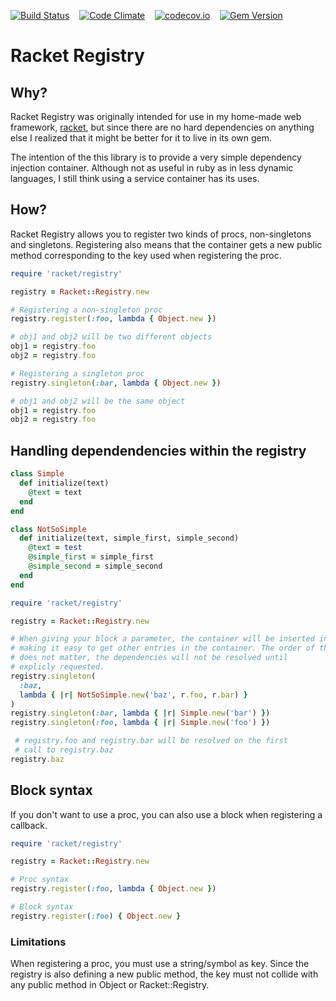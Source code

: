 [![Build Status](https://travis-ci.org/lasso/racket-registry.svg?branch=master)](https://travis-ci.org/lasso/racket-registry)&nbsp;&nbsp;&nbsp;&nbsp;[![Code Climate](https://codeclimate.com/github/lasso/racket-registry/badges/gpa.svg)](https://codeclimate.com/github/lasso/racket-registry)&nbsp;&nbsp;&nbsp;&nbsp;[![codecov.io](https://codecov.io/github/lasso/racket-registry/coverage.svg?branch=master)](https://codecov.io/github/lasso/racket-registry?branch=master)&nbsp;&nbsp;&nbsp;&nbsp;[![Gem Version](https://badge.fury.io/rb/racket-registry.svg)](http://badge.fury.io/rb/racket-registry)

# Racket Registry

## Why?
Racket Registry was originally intended for use in my home-made web framework, [racket](https://github.com/lasso/racket), but since there are no hard dependencies on anything else I realized that it might be better for it to live in its own gem.

The intention of the this library is to provide a very simple dependency injection container. Although not as useful in ruby as in less dynamic languages, I still think using a service container has its uses.

## How?
Racket Registry allows you to register two kinds of procs, non-singletons and singletons. Registering also means that the container gets a new public method corresponding to the key used when registering the proc.

```ruby
require 'racket/registry'

registry = Racket::Registry.new

# Registering a non-singleton proc
registry.register(:foo, lambda { Object.new })

# obj1 and obj2 will be two different objects
obj1 = registry.foo
obj2 = registry.foo

# Registering a singleton proc
registry.singleton(:bar, lambda { Object.new })

# obj1 and obj2 will be the same object
obj1 = registry.foo
obj2 = registry.foo
```

## Handling dependendencies within the registry

```ruby
class Simple
  def initialize(text)
    @text = text
  end
end

class NotSoSimple
  def initialize(text, simple_first, simple_second)
    @text = test
    @simple_first = simple_first
    @simple_second = simple_second
  end
end

require 'racket/registry'

registry = Racket::Registry.new

# When giving your block a parameter, the container will be inserted into it
# making it easy to get other entries in the container. The order of the registrations
# does not matter, the dependencies will not be resolved until
# explicly requested.
registry.singleton(
  :baz,
  lambda { |r| NotSoSimple.new('baz', r.foo, r.bar) }
)
registry.singleton(:bar, lambda { |r| Simple.new('bar') })
registry.singleton(:foo, lambda { |r| Simple.new('foo') })

 # registry.foo and registry.bar will be resolved on the first
 # call to registry.baz
registry.baz
```

## Block syntax

If you don't want to use a proc, you can also use a block when registering a callback.

```ruby
require 'racket/registry'

registry = Racket::Registry.new

# Proc syntax
registry.register(:foo, lambda { Object.new })

# Block syntax
registry.register(:foo) { Object.new }
```

### Limitations
When registering a proc, you must use a string/symbol as key. Since the registry is also defining a new public method, the key must not collide with any public method in Object or Racket::Registry.
